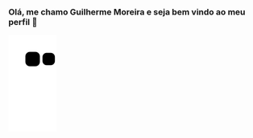 ### Olá, me chamo Guilherme Moreira e seja bem vindo ao meu perfil 👋
![Snake animation](https://github.com/remix-pc/remix-pc/blob/output/github-contribution-grid-snake.svg)

